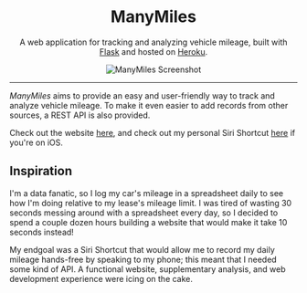 <!-- <p align="center">
  <img src="https://github.com/jakebrehm/personal-website-v2/blob/master/img/logo.png" width="100" alt="Personal Portfolio Logo"/>
</p> -->

<h1 align="center">ManyMiles</h1>

<p align="center">
    A web application for tracking and analyzing vehicle mileage, built with <a href="https://github.com/pallets/flask" target="_blank">Flask</a> and hosted on <a href="https://www.heroku.com/" target="_blank">Heroku</a>.
</p>

<p align="center">
  <img src="https://github.com/jakebrehm/manymiles/blob/master/img/screenshot.png" alt="ManyMiles Screenshot"/>
</p>

---

*ManyMiles* aims to provide an easy and user-friendly way to track and analyze vehicle mileage. To make it even easier to add records from other sources, a REST API is also provided.

Check out the website [here](https://www.manymiles.app), and check out my personal Siri Shortcut [here](https://www.icloud.com/shortcuts/3da05ad93cbe417cb12ee8f9922f0654) if you're on iOS.

## Inspiration

I'm a data fanatic, so I log my car's mileage in a spreadsheet daily to see how I'm doing relative to my lease's mileage limit. I was tired of wasting 30 seconds messing around with a spreadsheet every day, so I decided to spend a couple dozen hours building a website that would make it take 10 seconds instead!

My endgoal was a Siri Shortcut that would allow me to record my daily mileage hands-free by speaking to my phone; this meant that I needed some kind of API. A functional website, supplementary analysis, and web development experience were icing on the cake.